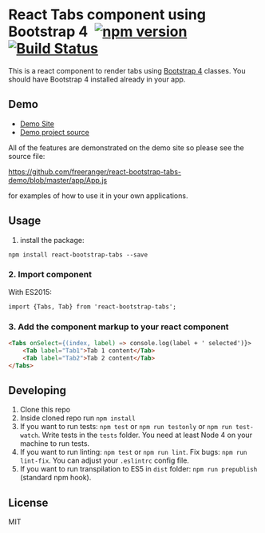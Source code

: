 # React Tabs component using Bootstrap 4&nbsp;&nbsp;[![npm version](https://badge.fury.io/js/react-bootstrap-tabs.svg)](https://www.npmjs.com/package/react-bootstrap-tabs) [![Build Status](https://semaphoreci.com/api/v1/freeranger/react-bootstrap-tabs/branches/master/badge.svg)](https://semaphoreci.com/freeranger/react-bootstrap-tabs)

This is a react component to render tabs using <a href="http://v4-alpha.getbootstrap.com/">Bootstrap 4</a> classes.
You should have Bootstrap 4 installed already in your app.

## Demo

- [Demo Site](https://freeranger.github.io/react-bootstrap-tabs-demo)
- [Demo project source](https://github.com/freeranger/react-bootstrap-tabs-demo)

All of the features are demonstrated on the demo site so please see the source file:

https://github.com/freeranger/react-bootstrap-tabs-demo/blob/master/app/App.js

for examples of how to use it in your own applications.

## Usage

1. install the package:
```
npm install react-bootstrap-tabs --save
```


### 2. Import component

With ES2015:
```
import {Tabs, Tab} from 'react-bootstrap-tabs';
```

### 3. Add the component markup to your react component

```html
<Tabs onSelect={(index, label) => console.log(label + ' selected')}>
    <Tab label="Tab1">Tab 1 content</Tab>
    <Tab label="Tab2">Tab 2 content</Tab>
</Tabs>
```

## Developing

1. Clone this repo
2. Inside cloned repo run `npm install`
3. If you want to run tests: `npm test` or `npm run testonly` or `npm run test-watch`. Write tests in the `tests` folder. You need at least Node 4 on your machine to run tests.
4. If you want to run linting: `npm test` or `npm run lint`. Fix bugs: `npm run lint-fix`. You can adjust your `.eslintrc` config file.
5. If you want to run transpilation to ES5 in `dist` folder: `npm run prepublish` (standard npm hook).

## License

MIT
